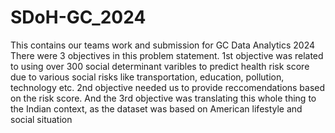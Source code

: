 # SDoH-GC_2024
This contains our teams work and submission for GC Data Analytics 2024
There were 3 objectives in this problem statement. 1st objective was related to using over 300 social determinant varibles to predict health risk score due to various social risks like transportation, education, pollution, technology etc. 2nd objective needed us to provide reccomendations based on the risk score. And the 3rd objective was translating this whole thing to the Indian context, as the dataset was based on American lifestyle and social situation 
